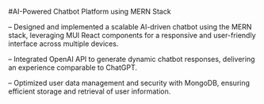 #AI-Powered Chatbot Platform using MERN Stack

– Designed and implemented a scalable AI-driven chatbot using the MERN stack, leveraging MUI React
components for a responsive and user-friendly interface across multiple devices.

– Integrated OpenAI API to generate dynamic chatbot responses, delivering an experience comparable to
ChatGPT.

– Optimized user data management and security with MongoDB, ensuring efficient storage and retrieval of
user information.
